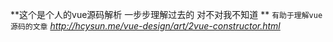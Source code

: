 **这个是个人的vue源码解析  一步步理解过去的 对不对我不知道 **
`有助于理解vue源码的文章`
_http://hcysun.me/vue-design/art/2vue-constructor.html_